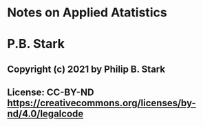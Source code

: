 # Notes on Applied Atatistics
# P.B. Stark
## Copyright (c) 2021 by Philip B. Stark

## License: CC-BY-ND https://creativecommons.org/licenses/by-nd/4.0/legalcode
